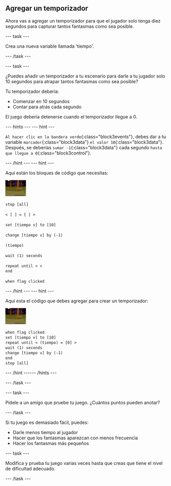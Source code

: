 ## Agregar un temporizador

Ahora vas a agregar un temporizador para que el jugador solo tenga diez segundos para capturar tantos fantasmas como sea posible.

--- task ---

Crea una nueva variable llamada 'tiempo'.

--- /task ---

--- task ---

¿Puedes añadir un temporizador a tu escenario para darle a tu jugador solo 10 segundos para atrapar tantos fantasmas como sea posible?

Tu temporizador debería:

+ Comenzar en 10 segundos
+ Contar para atrás cada segundo

El juego debería detenerse cuando el temporizador llegue a 0.

--- hints ---
 --- hint ---

`Al hacer clic en la bandera verde`{:class="block3events"}, debes dar a tu variable `marcador`{:class="block3data"} `el valor 10`{:class="block3data"}. Después, se deberías `sumar -1`{:class="block3data"} cada segundo `hasta que llegue a 0`{:class="block3control"}.

--- /hint --- --- hint ---

Aquí están los bloques de código que necesitas:

![objeto fantasma](images/ghost-backdrop.png)

```blocks3
stop [all]

< [ ] = [ ] >

set [tiempo v] to [10]

change [tiempo v] by (-1)

(tiempo)

wait (1) seconds

repeat until < >
end

when flag clicked

```

--- /hint --- --- hint ---

Aquí esta el código que debes agregar para crear un temporizador:

![icono de fondo](images/ghost-backdrop.png)

```blocks3
when flag clicked
set [tiempo v] to [10]
repeat until < (tiempo) = [0] >
wait (1) seconds
change [tiempo v] by (-1)
end
stop [all]
```

--- /hint ------ /hints ---

--- /task ---

--- task ---

Pídele a un amigo que pruebe tu juego. ¿Cuántos puntos pueden anotar?

--- /task ---

Si tu juego es demasiado fácil, puedes:

+ Darle menos tiempo al jugador
+ Hacer que los fantasmas aparezcan con menos frecuencia
+ Hacer los fantasmas más pequeños

--- task ---

Modifica y prueba tu juego varias veces hasta que creas que tiene el nivel de dificultad adecuado.

--- /task ---